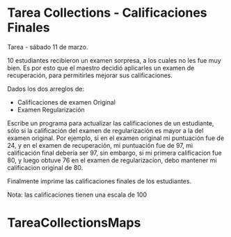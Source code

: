 # Tarea Collections - Calificaciones Finales
Tarea - sábado 11 de marzo.

10 estudiantes recibieron un examen sorpresa, a los cuales no les fue muy bien. 
Es por esto que el maestro decidió aplicarles un examen de recuperación, para permitirles mejorar sus calificaciones. 

Dados los dos arreglos de: 

- Calificaciones de examen Original
- Examen Regularización

Escribe un programa para actualizar las calificaciones de un estudiante, sólo si la calificación del examen de regularización es mayor a la del examen original. 
Por ejemplo, si en el examen original mi puntuación fue de 24, y en el examen de recuperación, mi puntuación fue de 97, mi calificación final debería ser 97, 
sin embargo, si mi primera calificacion fue 80, y luego obtuve 76 en el examen de regularizacion, debo mantener mi calificacion original de 80.

Finalmente imprime las calificaciones finales de los estudiantes. 

Nota: las calificaciones tienen una escala de 100
# TareaCollectionsMaps
